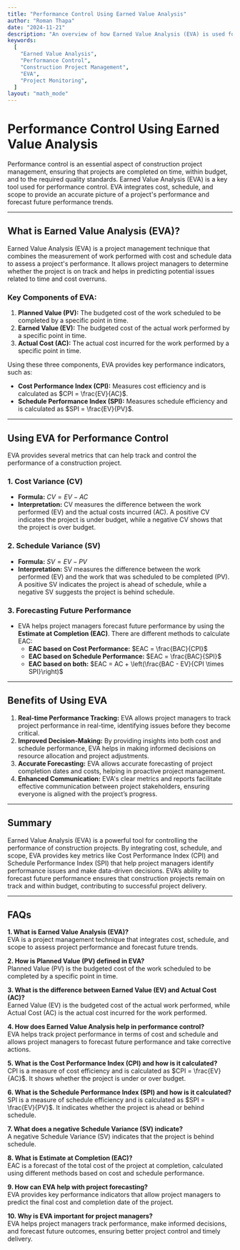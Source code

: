 ```yaml
---
title: "Performance Control Using Earned Value Analysis"
author: "Roman Thapa"
date: "2024-11-21"
description: "An overview of how Earned Value Analysis (EVA) is used for performance control in construction projects."
keywords:
  [
    "Earned Value Analysis",
    "Performance Control",
    "Construction Project Management",
    "EVA",
    "Project Monitoring",
  ]
layout: "math_mode"
---
```


# Performance Control Using Earned Value Analysis

Performance control is an essential aspect of construction project management, ensuring that projects are completed on time, within budget, and to the required quality standards. Earned Value Analysis (EVA) is a key tool used for performance control. EVA integrates cost, schedule, and scope to provide an accurate picture of a project's performance and forecast future performance trends.

---

## What is Earned Value Analysis (EVA)?

Earned Value Analysis (EVA) is a project management technique that combines the measurement of work performed with cost and schedule data to assess a project's performance. It allows project managers to determine whether the project is on track and helps in predicting potential issues related to time and cost overruns.

### Key Components of EVA:

1. **Planned Value (PV):** The budgeted cost of the work scheduled to be completed by a specific point in time.
2. **Earned Value (EV):** The budgeted cost of the actual work performed by a specific point in time.
3. **Actual Cost (AC):** The actual cost incurred for the work performed by a specific point in time.

Using these three components, EVA provides key performance indicators, such as:

- **Cost Performance Index (CPI):** Measures cost efficiency and is calculated as $CPI = \frac{EV}{AC}$.
- **Schedule Performance Index (SPI):** Measures schedule efficiency and is calculated as $SPI = \frac{EV}{PV}$.

---

## Using EVA for Performance Control

EVA provides several metrics that can help track and control the performance of a construction project.

### 1. **Cost Variance (CV)**

- **Formula:** $CV = EV - AC$
- **Interpretation:** CV measures the difference between the work performed (EV) and the actual costs incurred (AC). A positive CV indicates the project is under budget, while a negative CV shows that the project is over budget.

### 2. **Schedule Variance (SV)**

- **Formula:** $SV = EV - PV$
- **Interpretation:** SV measures the difference between the work performed (EV) and the work that was scheduled to be completed (PV). A positive SV indicates the project is ahead of schedule, while a negative SV suggests the project is behind schedule.

### 3. **Forecasting Future Performance**

- EVA helps project managers forecast future performance by using the **Estimate at Completion (EAC)**. There are different methods to calculate EAC:
  - **EAC based on Cost Performance:** $EAC = \frac{BAC}{CPI}$
  - **EAC based on Schedule Performance:** $EAC = \frac{BAC}{SPI}$
  - **EAC based on both:** $EAC = AC + \left(\frac{BAC - EV}{CPI \times SPI}\right)$

---

## Benefits of Using EVA

1. **Real-time Performance Tracking:** EVA allows project managers to track project performance in real-time, identifying issues before they become critical.
2. **Improved Decision-Making:** By providing insights into both cost and schedule performance, EVA helps in making informed decisions on resource allocation and project adjustments.
3. **Accurate Forecasting:** EVA allows accurate forecasting of project completion dates and costs, helping in proactive project management.
4. **Enhanced Communication:** EVA's clear metrics and reports facilitate effective communication between project stakeholders, ensuring everyone is aligned with the project’s progress.

---

## Summary

Earned Value Analysis (EVA) is a powerful tool for controlling the performance of construction projects. By integrating cost, schedule, and scope, EVA provides key metrics like Cost Performance Index (CPI) and Schedule Performance Index (SPI) that help project managers identify performance issues and make data-driven decisions. EVA’s ability to forecast future performance ensures that construction projects remain on track and within budget, contributing to successful project delivery.

---

## FAQs

**1. What is Earned Value Analysis (EVA)?**  
EVA is a project management technique that integrates cost, schedule, and scope to assess project performance and forecast future trends.

**2. How is Planned Value (PV) defined in EVA?**  
Planned Value (PV) is the budgeted cost of the work scheduled to be completed by a specific point in time.

**3. What is the difference between Earned Value (EV) and Actual Cost (AC)?**  
Earned Value (EV) is the budgeted cost of the actual work performed, while Actual Cost (AC) is the actual cost incurred for the work performed.

**4. How does Earned Value Analysis help in performance control?**  
EVA helps track project performance in terms of cost and schedule and allows project managers to forecast future performance and take corrective actions.

**5. What is the Cost Performance Index (CPI) and how is it calculated?**  
CPI is a measure of cost efficiency and is calculated as $CPI = \frac{EV}{AC}$. It shows whether the project is under or over budget.

**6. What is the Schedule Performance Index (SPI) and how is it calculated?**  
SPI is a measure of schedule efficiency and is calculated as $SPI = \frac{EV}{PV}$. It indicates whether the project is ahead or behind schedule.

**7. What does a negative Schedule Variance (SV) indicate?**  
A negative Schedule Variance (SV) indicates that the project is behind schedule.

**8. What is Estimate at Completion (EAC)?**  
EAC is a forecast of the total cost of the project at completion, calculated using different methods based on cost and schedule performance.

**9. How can EVA help with project forecasting?**  
EVA provides key performance indicators that allow project managers to predict the final cost and completion date of the project.

**10. Why is EVA important for project managers?**  
EVA helps project managers track performance, make informed decisions, and forecast future outcomes, ensuring better project control and timely delivery.
